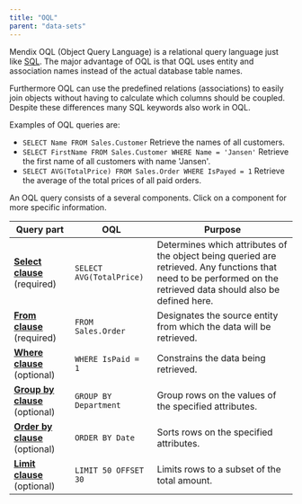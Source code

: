 ```yaml
---
title: "OQL"
parent: "data-sets"
---
```



Mendix OQL (Object Query Language) is a relational query language just like [SQL](http://en.wikipedia.org/wiki/Sql). The major advantage of OQL is that OQL uses entity and association names instead of the actual database table names.

Furthermore OQL can use the predefined relations (associations) to easily join objects without having to calculate which columns should be coupled. Despite these differences many SQL keywords also work in OQL.

Examples of OQL queries are:

*   `SELECT Name FROM Sales.Customer` Retrieve the names of all customers.
*   `SELECT FirstName FROM Sales.Customer WHERE Name = 'Jansen'` Retrieve the first name of all customers with name 'Jansen'.
*   `SELECT AVG(TotalPrice) FROM Sales.Order WHERE IsPayed = 1` Retrieve the average of the total prices of all paid orders.

An OQL query consists of a several components. Click on a component for more specific information.

| Query part                                            | OQL                      | Purpose                                                                                                                                                           |
| ----------------------------------------------------- | ------------------------ | ----------------------------------------------------------------------------------------------------------------------------------------------------------------- |
| **[Select clause](oql-select-clause)** (required)     | `SELECT AVG(TotalPrice)` | Determines which attributes of the object being queried are retrieved. Any functions that need to be performed on the retrieved data should also be defined here. |
| **[From clause](oql-from-clause)** (required)         | `FROM Sales.Order`       | Designates the source entity from which the data will be retrieved.                                                                                               |
| **[Where clause](oql-where-clause)** (optional)       | `WHERE IsPaid = 1`       | Constrains the data being retrieved.                                                                                                                              |
| **[Group by clause](oql-group-by-clause)** (optional) | `GROUP BY Department`    | Group rows on the values of the specified attributes.                                                                                                             |
| **[Order by clause](oql-order-by-clause)** (optional) | `ORDER BY Date`          | Sorts rows on the specified attributes.                                                                                                                           |
| **[Limit clause](oql-limit-clause)** (optional)       | `LIMIT 50 OFFSET 30`     | Limits rows to a subset of the total amount.                                                                                                                      |
